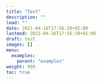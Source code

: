 ```yaml
---
title: "Test"
description: ""
lead: ""
date: 2021-04-16T17:56:39+02:00
lastmod: 2021-04-16T17:56:39+02:00
draft: test
images: []
menu: 
  examples:
    parent: "examples"
weight: 999
toc: true
---
```

